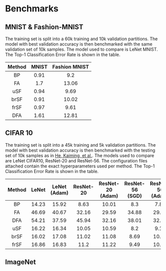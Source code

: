 # Benchmarks

## MNIST & Fashion-MNIST
The training set is split into a 60k training and 10k validation partitions. The model with best validation accuracy is then benchmarked with the same validation set of 10k samples. The model used to compare is LeNet MNIST.
The Top-1 Classification Error Rate is shown in the table.

| Method | MNIST | Fashion MNIST |
|:--------:|:-------:|:---------------:|
| BP     |  0.91 |           9.2 |
| FA     |   1.7 |         13.06 |
| uSF    |  0.94 |          9.69 |
| brSF   |  0.91 |         10.02 |
| frSF   |  0.97 |          9.61 |
| DFA    |  1.61 |         12.81 |

## CIFAR 10

The training set is split into a 45k training and 5k validation partitions. The model with best validation accuracy is then benchmarked with the testing set of 10k samples as in [He, Kaiming, et al.](https://arxiv.org/abs/1512.03385). 
The models used to compare are LeNet CIFAR10, ResNet-20 and ResNet-56. The configuration files attached contain the exact hyperparameters used per method. 
The Top-1 Classification Error Rate is shown in the table.

| Method | LeNet | LeNet (Adam) | ResNet-20 | ResNet-20 (Adam) | ResNet-56 (SGD) | ResNet-56 (Adam) |
|:------:|:-----:|:------------:|:---------:|:----------------:|:---------------:|:----------------:|
|   BP   | 14.23 |     15.92    |    8.63   |       10.01      |       8.3       |       7.83       |
|   FA   | 46.69 |     40.67    |   32.16   |       29.59      |      34.88      |       29.23      |
|   DFA  | 54.21 |     37.59    |   45.94   |       32.16      |      38.01      |       32.02      |
|   uSF  | 16.22 |     16.34    |   10.05   |       10.59      |       8.2       |       9.19       |
|  brSF  | 16.02 |     17.08    |   11.02   |       11.08      |       8.69      |       10.13      |
|  frSF  | 16.86 |     16.83    |    11.2   |       11.22      |       9.49      |       10.02      |


## ImageNet




